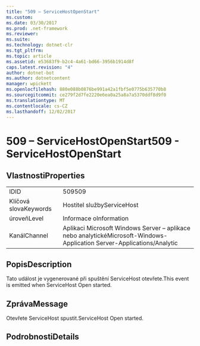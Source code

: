 ```yaml
---
title: "509 – ServiceHostOpenStart"
ms.custom: 
ms.date: 03/30/2017
ms.prod: .net-framework
ms.reviewer: 
ms.suite: 
ms.technology: dotnet-clr
ms.tgt_pltfrm: 
ms.topic: article
ms.assetid: e53683f9-b2c4-4a61-bd66-3956b1914d8f
caps.latest.revision: "4"
author: dotnet-bot
ms.author: dotnetcontent
manager: wpickett
ms.openlocfilehash: 880e088b0876be991a42a1fbf5e0775b635770b8
ms.sourcegitcommit: ce279f2d7fe2220e6ea0a25a8a7a5370ddf8d9f0
ms.translationtype: MT
ms.contentlocale: cs-CZ
ms.lasthandoff: 12/02/2017
---
```

# <a name="509---servicehostopenstart"></a><span data-ttu-id="f6ca2-102">509 – ServiceHostOpenStart</span><span class="sxs-lookup"><span data-stu-id="f6ca2-102">509 - ServiceHostOpenStart</span></span>
## <a name="properties"></a><span data-ttu-id="f6ca2-103">Vlastnosti</span><span class="sxs-lookup"><span data-stu-id="f6ca2-103">Properties</span></span>  
  
|||  
|-|-|  
|<span data-ttu-id="f6ca2-104">ID</span><span class="sxs-lookup"><span data-stu-id="f6ca2-104">ID</span></span>|<span data-ttu-id="f6ca2-105">509</span><span class="sxs-lookup"><span data-stu-id="f6ca2-105">509</span></span>|  
|<span data-ttu-id="f6ca2-106">Klíčová slova</span><span class="sxs-lookup"><span data-stu-id="f6ca2-106">Keywords</span></span>|<span data-ttu-id="f6ca2-107">Hostitel služby</span><span class="sxs-lookup"><span data-stu-id="f6ca2-107">ServiceHost</span></span>|  
|<span data-ttu-id="f6ca2-108">úroveň</span><span class="sxs-lookup"><span data-stu-id="f6ca2-108">Level</span></span>|<span data-ttu-id="f6ca2-109">Informace o</span><span class="sxs-lookup"><span data-stu-id="f6ca2-109">Information</span></span>|  
|<span data-ttu-id="f6ca2-110">Kanál</span><span class="sxs-lookup"><span data-stu-id="f6ca2-110">Channel</span></span>|<span data-ttu-id="f6ca2-111">Aplikaci Microsoft Windows Server – aplikace nebo analytické</span><span class="sxs-lookup"><span data-stu-id="f6ca2-111">Microsoft-Windows-Application Server-Applications/Analytic</span></span>|  
  
## <a name="description"></a><span data-ttu-id="f6ca2-112">Popis</span><span class="sxs-lookup"><span data-stu-id="f6ca2-112">Description</span></span>  
 <span data-ttu-id="f6ca2-113">Tato událost je vygenerované při spuštění ServiceHost otevřete.</span><span class="sxs-lookup"><span data-stu-id="f6ca2-113">This event is emitted when ServiceHost Open started.</span></span>  
  
## <a name="message"></a><span data-ttu-id="f6ca2-114">Zpráva</span><span class="sxs-lookup"><span data-stu-id="f6ca2-114">Message</span></span>  
 <span data-ttu-id="f6ca2-115">Otevřete ServiceHost spustit.</span><span class="sxs-lookup"><span data-stu-id="f6ca2-115">ServiceHost Open started.</span></span>  
  
## <a name="details"></a><span data-ttu-id="f6ca2-116">Podrobnosti</span><span class="sxs-lookup"><span data-stu-id="f6ca2-116">Details</span></span>

